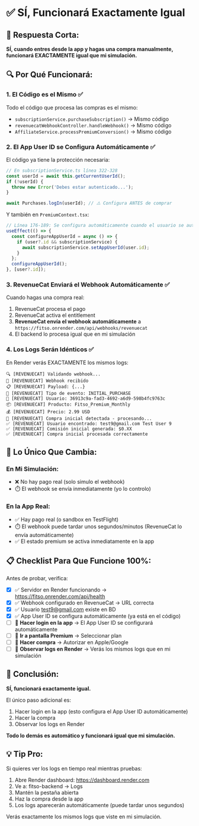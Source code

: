 # ✅ SÍ, Funcionará Exactamente Igual

## 🎯 Respuesta Corta:

**SÍ, cuando entres desde la app y hagas una compra manualmente, funcionará EXACTAMENTE igual que mi simulación.**

## 🔍 Por Qué Funcionará:

### 1. **El Código es el Mismo** ✅

Todo el código que procesa las compras es el mismo:
- `subscriptionService.purchaseSubscription()` → Mismo código
- `revenuecatWebhookController.handleWebhook()` → Mismo código  
- `AffiliateService.processPremiumConversion()` → Mismo código

### 2. **El App User ID se Configura Automáticamente** ✅

El código ya tiene la protección necesaria:

```typescript
// En subscriptionService.ts línea 322-328
const userId = await this.getCurrentUserId();
if (!userId) {
  throw new Error('Debes estar autenticado...');
}

await Purchases.logIn(userId); // ⚠️ Configura ANTES de comprar
```

Y también en `PremiumContext.tsx`:
```typescript
// Línea 176-189: Se configura automáticamente cuando el usuario se autentica
useEffect(() => {
  const configureAppUserId = async () => {
    if (user?.id && subscriptionService) {
      await subscriptionService.setAppUserId(user.id);
    }
  };
  configureAppUserId();
}, [user?.id]);
```

### 3. **RevenueCat Enviará el Webhook Automáticamente** ✅

Cuando hagas una compra real:
1. RevenueCat procesa el pago
2. RevenueCat activa el entitlement
3. **RevenueCat envía el webhook automáticamente** a `https://fitso.onrender.com/api/webhooks/revenuecat`
4. El backend lo procesa igual que en mi simulación

### 4. **Los Logs Serán Idénticos** ✅

En Render verás EXACTAMENTE los mismos logs:

```
🔍 [REVENUECAT] Validando webhook...
📨 [REVENUECAT] Webhook recibido
📋 [REVENUECAT] Payload: {...}
📨 [REVENUECAT] Tipo de evento: INITIAL_PURCHASE
👤 [REVENUECAT] Usuario: 36913c9a-fad3-4692-a6d9-598b4fc9763c
📦 [REVENUECAT] Producto: Fitso_Premium_Monthly
💰 [REVENUECAT] Precio: 2.99 USD
🎉 [REVENUECAT] Compra inicial detectada - procesando...
✅ [REVENUECAT] Usuario encontrado: test9@gmail.com Test User 9
✅ [REVENUECAT] Comisión inicial generada: $0.XX
✅ [REVENUECAT] Compra inicial procesada correctamente
```

## 🚀 Lo Único Que Cambia:

### En Mi Simulación:
- ❌ No hay pago real (solo simulo el webhook)
- ⏱️ El webhook se envía inmediatamente (yo lo controlo)

### En la App Real:
- ✅ Hay pago real (o sandbox en TestFlight)
- ⏱️ El webhook puede tardar unos segundos/minutos (RevenueCat lo envía automáticamente)
- ✅ El estado premium se activa inmediatamente en la app

## 📋 Checklist Para Que Funcione 100%:

Antes de probar, verifica:

- [x] ✅ Servidor en Render funcionando → https://fitso.onrender.com/api/health
- [x] ✅ Webhook configurado en RevenueCat → URL correcta
- [x] ✅ Usuario test9@gmail.com existe en BD
- [x] ✅ App User ID se configura automáticamente (ya está en el código)
- [ ] 🔄 **Hacer login en la app** → El App User ID se configurará automáticamente
- [ ] 🔄 **Ir a pantalla Premium** → Seleccionar plan
- [ ] 🔄 **Hacer compra** → Autorizar en Apple/Google
- [ ] 🔄 **Observar logs en Render** → Verás los mismos logs que en mi simulación

## 🎯 Conclusión:

**SÍ, funcionará exactamente igual.** 

El único paso adicional es:
1. Hacer login en la app (esto configura el App User ID automáticamente)
2. Hacer la compra
3. Observar los logs en Render

**Todo lo demás es automático y funcionará igual que mi simulación.**

## 💡 Tip Pro:

Si quieres ver los logs en tiempo real mientras pruebas:

1. Abre Render dashboard: https://dashboard.render.com
2. Ve a: fitso-backend → Logs
3. Mantén la pestaña abierta
4. Haz la compra desde la app
5. Los logs aparecerán automáticamente (puede tardar unos segundos)

Verás exactamente los mismos logs que viste en mi simulación.

